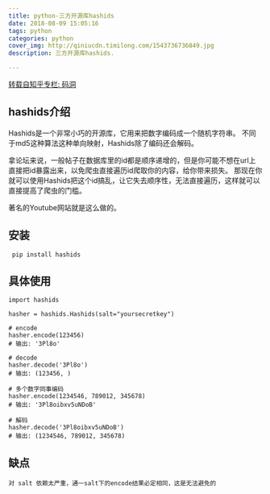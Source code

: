 ```yaml
---
title: python-三方开源库hashids
date: 2018-08-09 15:05:16
tags: python
categories: python
cover_img: http://qiniucdn.timilong.com/1543736736849.jpg
description: 三方开源库hashids.

---
```


[转载自知乎专栏: 码洞](https://zhuanlan.zhihu.com/p/32671455)

## hashids介绍

Hashids是一个非常小巧的开源库，它用来把数字编码成一个随机字符串。
不同于md5这种算法这种单向映射，Hashids除了编码还会解码。

拿论坛来说，一般帖子在数据库里的id都是顺序递增的，但是你可能不想在url上直接把id暴露出来，以免爬虫直接遍历id爬取你的内容，给你带来损失。
那现在你就可以使用Hashids把这个id搞乱，让它失去顺序性，无法直接遍历，这样就可以直接提高了爬虫的门槛。

著名的Youtube网站就是这么做的。

## 安装

```
 pip install hashids
```

<!--more-->


## 具体使用

```
import hashids

hasher = hashids.Hashids(salt="yoursecretkey")

# encode
hasher.encode(123456)
# 输出: '3Pl8o'

# decode
hasher.decode('3Pl8o')
# 输出: (123456, )

# 多个数字同事编码
hasher.encode(1234546, 789012, 345678)
# 输出: '3Pl8oibxv5uNDoB'

# 解码
hasher.decode('3Pl8oibxv5uNDoB')
# 输出: (1234546, 789012, 345678)
```

## 缺点

```
对 salt 依赖太严重，通一salt下的encode结果必定相同，这是无法避免的
```
